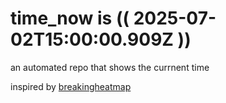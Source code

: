 # time_now is (( 2025-07-02T15:00:00.909Z ))

an automated repo that shows the currnent time

inspired by [breakingheatmap](https://github.com/breakingheatmap/breakingheatmap)